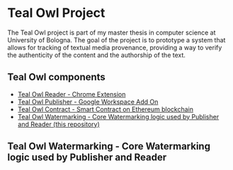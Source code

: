 # Teal Owl Project
The Teal Owl project is part of my master thesis in computer science at University of Bologna.
The goal of the project is to prototype a system that allows for tracking of textual media provenance, providing a way to verify the authenticity of the content and the authorship of the text.

## Teal Owl components
- [Teal Owl Reader - Chrome Extension](https://github.com/ale-ben/Teal-Owl_Reader)
- [Teal Owl Publisher - Google Workspace Add On](https://github.com/ale-ben/Teal-Owl_Publisher)
- [Teal Owl Contract - Smart Contract on Ethereum blockchain](https://github.com/ale-ben/Teal-Owl_Contract)
- [Teal Owl Watermarking - Core Watermarking logic used by Publisher and Reader (this repository)](https://github.com/ale-ben/Teal-Owl_Watermarking)

## Teal Owl Watermarking - Core Watermarking logic used by Publisher and Reader
